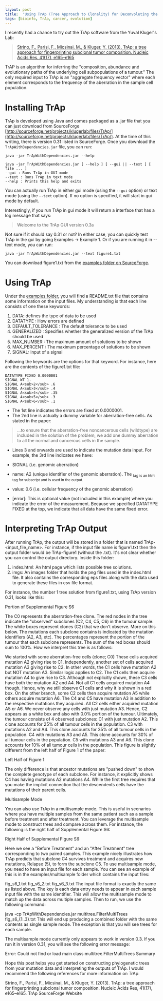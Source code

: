 ```yaml
---
layout: post
title:  "Using TrAp (Tree Approach to Clonality) for Deconvoluting the Evolutionary Patterns Underlying a Tumour"
tags: [bioinfo, TrAp, cancer, evolution]
---
```


I recently had a chance to try out the TrAp software from the Yuval Kluger's Lab:

> [Strino, F., Parisi, F., Micsinai, M., & Kluger, Y. (2013). TrAp: a tree approach for fingerprinting subclonal tumor composition. Nucleic Acids Res, 41(17), e165–e165](http://www.ncbi.nlm.nih.gov/pubmed/23892400)

TrAP is an algorithm for inferring the "composition, abundance and evolutionary paths of the underlying cell subpopulations of a tumour." The only required input to TrAp is an "aggregate frequency vector" where each element corresponds to the frequency of the aberration in the sample cell population.

# Installing TrAp

TrAp is developed using Java and comes packaged as a .jar file that you can just download from SourceForge [http://sourceforge.net/projects/klugerlab/files/TrAp/](http://sourceforge.net/projects/klugerlab/files/TrAp/). At the time of this writing, there is version 0.31 listed in SourceForge. Once you download the `TrApWithDependencies.jar` file, you can run:

```
java -jar TrApWithDependencies.jar --help

java -jar TrApWithDependencies.jar [ --help ] [ --gui || --text ] [ file ... ]
--gui : Runs TrAp in GUI mode
--text : Runs TrAp in text mode
--help : Prints this help and exits
```

You can actually run TrAp in either gui mode (using the `--gui` option) or text mode (using the `--text` option). If no option is specified, it will start in gui mode by default.

Interestingly, if you run TrAp in gui mode it will return a interface that has a log message that says:

> Welcome to the TrAp GUI version 0.3a

Not sure if it should say 0.31 or not? In either case, you can quickly test TrAp in the gui by going Examples -> Example 1. Or if you are running it in --text mode, you can run:

```
java -jar TrApWithDependencies.jar --text figure1.txt
```

You can download figure1.txt from the [examples folder on SourceForge](https://sourceforge.net/projects/klugerlab/files/TrAp/examples/).

# Using TrAp

Under the [examples folder](https://sourceforge.net/projects/klugerlab/files/TrAp/examples/), you will find a README.txt file that contains some information on the input files. My understanding is that each line consists of one these keywords:

1. DATA: defines the type of data to be used
1. DATATYPE : How errors are defined
1. DEFAULT_TOLERANCE : The default tolerance to be used
1. GENERALIZED : Specifies whether the generalized version of the TrAp should be used
1. MAX_NUMBER : The maximum amount of solutions to be shown
1. MAX_PERCENT : The maximum percentage of solutions to be shown
1. SIGNAL: Input of a signal

Following the keywords are the options for that keyword. For instance, here are the contents of the figure1.txt file:

```
DATATYPE FIXED 0.0000001
SIGNAL WT 1.
SIGNAL A<sub>2</sub> .6
SIGNAL A<sub>3</sub> .4
SIGNAL A<sub>4</sub> .35
SIGNAL A<sub>5</sub> .3
SIGNAL A<sub>6</sub> .1
```

* The 1st line indicates the errors are fixed at 0.0000001.
* The 2nd line is actually a dummy variable for aberration-free cells. As stated in the paper:

> ...to ensure that the aberration-free noncancerous cells (wildtype) are included in the solution of the problem, we add one dummy aberration to all the normal and cancerous cells in the sample.

* Lines 3 and onwards are used to indicate the mutation data input. For example, the 3rd line indicates we have:

* SIGNAL (i.e. genomic aberration)
* name: A2 (unique identifier of the genomic aberration). The <sub> tag is an html tag for subscript and is used in the output.
* value: 0.6 (i.e. cellular frequency of the genomic aberration)
* [error]: This is optional value (not included in this example) where you indicate the error of the measurement. Because we specified DATATYPE FIXED at the top, we indicate that all data have the same fixed error.

# Interpreting TrAp Output

After running TrAp, the output will be stored in a folder that is named TrAp-<input_file_name>. For instance, if the input file name is figure1.txt then the output folder would be TrAp-figure1 (without the .txt). It's not clear whether you can control the output directory. Inside this folder:

1. index.html: An html page which lists possible tree solutions.
1. imgs: An images folder that holds the png files used in the index.html file. It also contains the corresponding eps files along with the data used to generate these files in csv file format.

For instance, the number 1 tree solution from figure1.txt, using TrAp version 0.31, looks like this:



Portion of Supplemental Figure S6

The C0 represents the aberration-free clone.
The red nodes in the tree indicate the "observed" subclones (C2, C4, C5, C6) in the tumour sample.
The white boxes represent clones (C2) that we don't observe. More on this below.
The mutations each subclone contains is indicated by the mutation identifiers (A2, A3, etc).
The percentages represent the portion of the tumour that each subclone represents. The sum of the red boxes should sum to 100%.
How we interpret this tree is as follows:

We started with some aberration-free cells (clone; C0)
These cells acquired mutation A2 giving rise to C1. Independently, another set of cells acquired mutation A3 giving rise to C2. In other words, the C1 cells have mutation A2 but NOT mutation A3. Similar logic applies to C2.
The C1 cells then acquire mutation A4 to give rise to C3. Although not explicitly shown, these C3 cells have both the mutation A2 and A4.
Not all C1 cells acquired mutation A4 though. Hence, why we still observe C1 cells and why it is shown in a red box.
On the other branch, some C2 cells then acquire mutation A5 while others acquire mutation A6. The C4 and C5 have mutation A3 in addition to the respective mutations they acquired.
All C2 cells either acquired mutation A5 or A6. We never observe any cells with just mutation A3. Hence, C2 appears as a white box and also with 0.0% portion of the tumour.
Ultimately, the tumour consists of 4 observed subclones:
C1 with just mutation A2. This clone accounts for 25% of all tumour cells in the population.
C3 with mutations A2 and A4. This clone accounts for 35% of all tumour cells in the population.
C4 with mutations A3 and A5. This clone accounts for 30% of all tumour cells in the population.
C5 with mutations A3 and A6. This clone accounts for 10% of all tumour cells in the population.
This figure is slightly different from the left half of Figure 1 of the paper:

Left Half of Figure 1

The only difference is that ancestor mutations are "pushed down" to show the complete genotype of each subclone. For instance, it explicitly shows C4 has having mutations A2 mutations A4. While the first tree requires that you make the implicit connection that the descendents cells have the mutations of their parent cells.

Multisample Mode

You can also use TrAp in a multisample mode. This is useful in scenarios where you have multiple samples from the same patient such as a sample before treatment and after treatment. You can leverage the multisample mode to construct trees and compare across them. For instance, the following is the right half of Supplemental Figure S6:

Right Half of Supplemental Figure S6

Here we see a "Before Treatment" and an "After Treatment" tree corresponding to two paired samples. This example nicely illustrates how TrAp predicts that subclone C4 survives treatment and acquires new mutations, Relapse (5), to form the subclone C5. To use multisample mode, you need to have an input file for each sample. You can see an example of this is in the examples/multisample folder which contains the input files:

fig_s6_1.txt
fig_s6_2.txt
fig_s6_3.txt
The input file format is exactly the same as listed above. The key is each data entry needs to appear in each sample input file with the same identifier. This will allow the multisample mode to match up the data across multiple samples. Then to run, we use the following command:

java -cp TrApWithDependencies.jar multitree.FilterMultiTrees fig_s6_{1..3}.txt
This will end up producing a combined folder with the same contents as single sample mode. The exception is that you will see trees for each sample.

The multisample mode currently only appears to work in version 0.3. If you run it in version 0.31, you will see the following error message:

Error: Could not find or load main class multitree.FilterMultiTrees
Summary

Hope this post helps you get started on constructing phylogenetic trees from your mutation data and interpreting the outputs of TrAp. I would recommend the following references for more information on TrAp:

Strino, F., Parisi, F., Micsinai, M., & Kluger, Y. (2013). TrAp: a tree approach for fingerprinting subclonal tumor composition. Nucleic Acids Res, 41(17), e165–e165.
TrAp SourceForge Website
